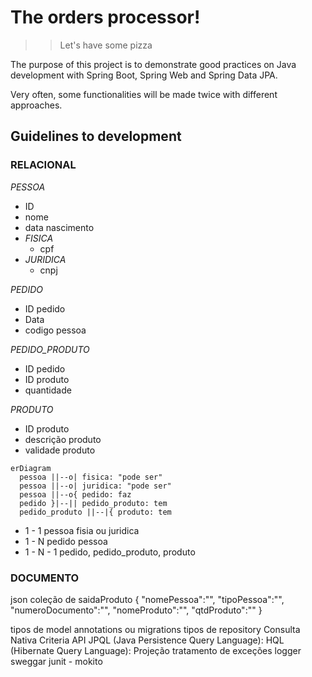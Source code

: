 # The orders processor!
>>Let's have some pizza

The purpose of this project is to demonstrate good practices on Java development with Spring Boot, Spring Web and Spring Data JPA.

Very often, some functionalities will be made twice with different approaches.

## Guidelines to development

### RELACIONAL 
*PESSOA*
- ID
- nome
- data nascimento
- *FISICA* 
  - cpf
- *JURIDICA*
  - cnpj

*PEDIDO*
- ID pedido
- Data
- codigo pessoa

*PEDIDO_PRODUTO*
- ID pedido
- ID produto
- quantidade

*PRODUTO*
- ID produto
- descrição produto
- validade produto

```mermaid
erDiagram
  pessoa ||--o| fisica: "pode ser"
  pessoa ||--o| juridica: "pode ser" 
  pessoa ||--o{ pedido: faz
  pedido }|--|| pedido_produto: tem
  pedido_produto ||--|{ produto: tem
```
- 1 - 1 pessoa fisia ou juridica
- 1 - N pedido pessoa
- 1 - N - 1 pedido, pedido_produto, produto

### DOCUMENTO
json coleção de saidaProduto
{
  "nomePessoa":"",
  "tipoPessoa":"",
  "numeroDocumento":"",
  "nomeProduto":"",
  "qtdProduto":""
}


tipos de model
  annotations ou migrations
tipos de repository
  Consulta Nativa
  Criteria API
  JPQL (Java Persistence Query Language):
  HQL (Hibernate Query Language):
  Projeção
tratamento de exceções
logger
sweggar
junit - mokito